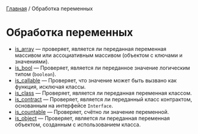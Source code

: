 [Главная](../README.md) / Обработка переменных

# Обработка переменных

-   [is_array](./variables/is_array.md) &mdash; проверяет, является ли переданная переменная
    массивом или ассоциативным массивом (объектом с ключами и значениями).
-   [is_bool](./variables/is_bool.md) &mdash; Проверяет, является ли переданное значение логическим
    типом (`boolean`).
-   [is_callable](./variables/is_callable.md) &mdash; Проверяет, что значение может быть вызвано как
    функция, исключая классы.
-   [is_class](./variables/is_class.md) &mdash; Проверяет, является ли переданная переменная
    классом.
-   [is_contract](./variables/is_contract.md) &mdash; Проверяет, является ли переданный класс
    контрактом, основанным на интерфейсе `Interface`.
-   [is_countable](./variables/is_countable.md) &mdash; Проверяет, счётно ли значение переменной.
-   [is_object](./variables/is_object.md) &mdash; Проверяет, является ли переданная переменная
    объектом, созданным с использованием класса.
